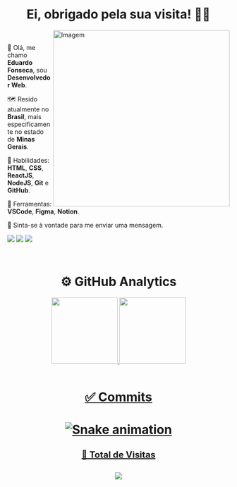 <div align="center">
    <h1>Ei, obrigado pela sua visita! 🖖🏿</h1>
</div>
<div>
    <img align="right" src="https://raw.githubusercontent.com/MicaelliMedeiros/micaellimedeiros/master/image/computer-illustration.png" alt="Imagem" min-width="400px" max-width="400px" width="400px" align="right">
    <div align="left"><br>
		<p>📌 Olá, me chamo <strong>Eduardo Fonseca</strong>, sou <strong>Desenvolvedor Web</strong>.</p>
        <p>🗺️ Resido atualmente no <strong>Brasil</strong>, mais especificamente no estado de <strong>Minas Gerais</strong>.</p>
        <p>🧠 Habilidades: <strong>HTML</strong>, <strong>CSS</strong>, <strong>ReactJS</strong>, <strong>NodeJS</strong>, <strong>Git</strong> e <strong>GitHub</strong>.</p>
        <p>💼 Ferramentas: <strong>VSCode</strong>, <strong>Figma</strong>, <strong>Notion</strong>.<p>
        <p>💌 Sinta-se à vontade para me enviar uma mensagem.</p>
        <p align="left">
		<a href="https://www.linkedin.com/in/eduardzs/">
		<img src="https://img.shields.io/badge/-LinkedIn-%230077B5?style=for-the-badge&logo=linkedin&logoColor=white"></a>
        <a href="mailto:eduardofonseca0210@gmail.com?" alt="Gmail">
        <img src="https://img.shields.io/badge/Gmail-D14836?style=for-the-badge&logo=gmail&logoColor=white"/></a>
		<a href="https://www.instagram.com/eduardzs_/" alt="Instagram">
        <img src="https://img.shields.io/badge/Instagram-E4405F?style=for-the-badge&logo=instagram&logoColor=white"/></a>
     </div>
</div><br>
    <h1 align="center">⚙️ GitHub Analytics</h1>
<div align="center">
  <a href="https://github.com/eduardzs">
  <img height="150em" src="https://github-readme-stats.vercel.app/api?username=eduardzs&show_icons=true&theme=dracula&include_all_commits=true&count_private=true&title_color=00FFFF&icon_color=00FFFF&border_color=00FFFF"/>
  <img height="150em" src="https://github-readme-stats.vercel.app/api/top-langs/?username=eduardzs&layout=compact&langs_count=7&theme=dracula&title_color=00FFFF&icon_color=00FFFF&border_color=00FFFF"/>
</div><br>

<div align="center">
    <h1>✅ Commits<h1>
        
![Snake animation](https://github.com/eduardzs/eduardzs/blob/output/github-contribution-grid-snake.svg)

<p style="font-size: 20px;">🔎 Total de Visitas<p>
<img alingn="center" src="https://profile-counter.glitch.me/eduardzs/count.svg"/>
</div>
        
